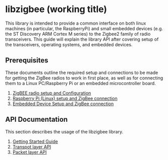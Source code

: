 libzigbee (working title)
=========================

This library is intended to provide a common interface on both linux machines (in particular, the RaspberryPi) and small embedded devices (e.g. the ST Discovery ARM Cortex M series) to the Zigbee2 family of radio transceivers. This guide will explain the library API after covering setup of the transceivers, operating systems, and embedded devices.

Prerequisites
-------------

These documents outline the required setup and connections to be made for getting the ZigBee radios to work in first place, as well as for connecting them to a Linux PC/Raspberry Pi or an embedded microcontroller board.

1. [ZigBEE radio setup and Configuration](zigbee.md)
2. [Raspberry Pi (Linux) setup and ZigBee connection](raspberrypi.md)
3. [Embedded Device Setup and ZigBee connection](embedded.md)

API Documentation
-----------------

This section describes the usage of the libzigbee library.

1. [Getting Started Guide](gettingstarted.md)
2. [Transpot layer API](transport.md)
3. [Packet layer API](packets.md)
